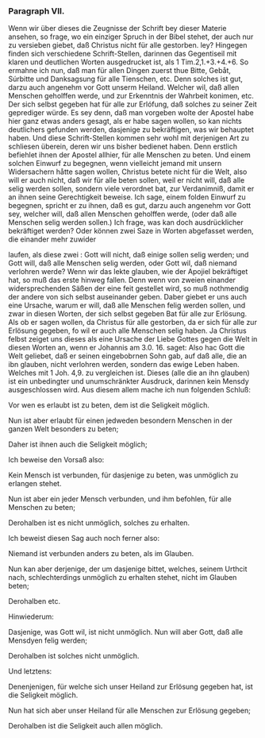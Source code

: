 
### Paragraph  VII. ###
<!--  Seite 178 -->

Wenn wir über dieses die Zeugnisse der 
Schrift bey dieser Materie ansehen, so frage, wo ein 
einziger Spruch in der Bibel stehet, der auch nur zu versieben 
giebet, daß Christus nicht für alle gestorben.
ley? Hingegen finden sich verschiedene Schrift-Stellen, 
darinnen das Gegentiseil mit klaren und deutlichen 
Worten ausgedrucket ist, als 1 Tim.2,1.+3.+4.+6. 
So ermahne ich nun, daß man für allen Dingen 
zuerst thue Bitte, Gebåt, Súrbitte und Danksagsung 
für alle Tienschen, etc. Denn solches ist gut, 
darzu auch angenehm vor Gott unserm Heiland. 
Welcher wil, daß allen Menschen geholffen werde, 
und zur Erkenntnis der Wahrbeit konimen, etc. 
Der sich selbst gegeben hat für alle zur Erlófung, 
daß solches zu seiner Zeit geprediger würde. Es 
sey denn, daß man vorgeben wolte der Apostel habe hier 
ganz etwas anders gesagt, als er habe sagen wollen, so 
kan nichts deutlichers gefunden werden, dasjenige zu bekräftigen, 
was wir behauptet haben. Und diese 
Schrift-Stellen kommen sehr wohl mit derjenigen Art
zu schliesen überein, deren wir uns bisher bedienet haben. 
Denn erstlich befiehlet ihnen der Apostel allhier, 
für alle Menschen zu beten. Und einem solchen Einwurf 
zu begegnen, wenn vielleicht jemand mit unsern 
Widersachern håtte sagen wollen, Christus betete 
nicht für die Welt, also will er auch nicht, daß wir 
für alle beten sollen, weil er nicht will, daß alle selig 
werden sollen, sondern viele verordnet bat, zur
Verdanimniß, damit er an ihnen seine Gerechtigkeit 
beweise. Ich sage, einem folden Einwurf zu begegnen, 
spricht er zu ihnen, daß es gut, darzu auch angenehm 
vor Gott sey, welcher will, daß allen Menschen 
geholffen werde, (oder daß alle Menschen selig 
werden sollen.) Ich frage, was kan doch ausdrücklicher
bekräftiget werden? Oder können zwei Saze in 
Worten abgefasset werden, die einander mehr zuwider
<!--  Seite 179 -->
laufen, als diese zwei : Gott will nicht, daß einige
sollen selig werden; und Gott will, daß alle Menschen 
selig werden, oder Gott wil, daß niemand 
verlohren werde? Wenn wir das lekte glauben, wie 
der Apojiel bekräftiget hat, so muß das erste hinweg 
fallen. Denn wenn von zweien einander widersprechenden 
Säßen der eine feit gestellet wird, so muß nothmendig 
der andere von sich selbst auseinander geben. 
Daber giebet er uns auch eine Ursache, warum er will, 
daß alle Menschen felig werden sollen, und zwar in diesen 
Worten, der sich selbst gegeben Bat für alle zur 
Erlösung. Als ob er sagen wollen, da Christus für 
alle gestorben, da er sich für alle zur Erlösung gegeben, fo 
wil er auch alle Menschen selig haben. Ja Christus 
felbst zeiget uns dieses als eine Ursache der Liebe Gottes 
gegen die Welt in diesen Worten an, wenn er Johannis 
am 3.0. 16. saget: Also hac Gott die Welt 
geliebet, daß er seinen eingebobrnen Sohn gab, 
auf daß alle, die an ibn glauben, nicht verlohren 
werden, sondern das ewige Leben haben. Welches 
mit 1 Joh. 4,9. zu vergleichen ist. Dieses (alle die an 
ihn glauben) ist ein unbedingter und unumschränkter 
Ausdruck, darinnen kein Mensdy ausgeschlossen wird. 
Aus diesem allem mache ich nun folgenden Schluß:

Vor wen es erlaubt ist zu beten, dem ist die Seligkeit möglich.

Nun ist aber erlaubt für einen jedweden besondern 
Menschen in der ganzen Welt besonders zu beten;

Daher ist ihnen auch die Seligkeit möglich;

Ich beweise den Vorsaß also: 

Kein Mensch ist verbunden, für dasjenige zu beten, 
was unmöglich zu erlangen stehet.

Nun ist aber ein jeder Mensch verbunden, und ihm 
befohlen, für alle Menschen zu beten;

Derohalben ist es nicht unmöglich, solches zu erhalten.
<!-- content-0137.xml Seite 180 -->

Ich beweist diesen Sag auch noch ferner also: 

Niemand ist verbunden anders zu beten, als im 
Glauben.

Nun kan aber derjenige, der um dasjenige bittet, 
welches, seinem Urthcit nach, schlechterdings unmöglich 
zu erhalten stehet, nicht im Glauben beten;

Derohalben etc.

Hinwiederum: 

Dasjenige, was Gott wil, ist nicht unmöglich.
Nun will aber Gott, daß alle Mensdyen felig werden;

Derohalben ist solches nicht unmöglich.

Und letztens:

Denenjenigen, für welche sich unser Heiland zur Erlösung 
gegeben hat, ist die Seligkeit möglich.

Nun hat sich aber unser Heiland für alle Menschen
zur Erlösung gegeben;

Derohalben ist die Seligkeit auch allen möglich. 

